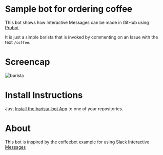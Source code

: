 # Sample bot for ordering coffee

This bot shows how Interactive Messages can be made in GitHub using [Probot](https://github.com/probot/probot).

It is just a simple barista that is invoked by commenting on an Issue with the text `/coffee`.

# Screencap

![barista](https://user-images.githubusercontent.com/253202/37861895-0155254c-2f1a-11e8-9bf5-15936710a24c.gif)


# Install Instructions

Just [Install the barista-bot App](github.com/apps/barista-bot) to one of your repositories.


# About

This bot is inspired by the [coffeebot example](https://github.com/slackapi/sample-message-menus-node) for using [Slack Interactive Messages](https://api.slack.com/interactive-messages)
